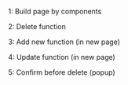 1: Build page by components

2: Delete function

3: Add new function (in new page)

4: Update function (in new page)

5: Confirm before delete (popup)